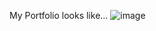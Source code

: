 My Portfolio looks like...
![image](https://github.com/user-attachments/assets/58e69a39-503c-466e-9f8b-b456ab4b851e)
